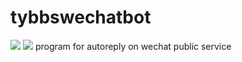 # tybbswechatbot
[![](https://img.shields.io/badge/build-passing-brightgreen.svg)]() [![](https://img.shields.io/badge/python-3.6-blue.svg)]()
program for autoreply on wechat public service
